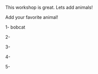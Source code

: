 This workshop is great.  Lets add animals!

Add your favorite animal!

1- bobcat

2- 

3- 

4- 

5- 
